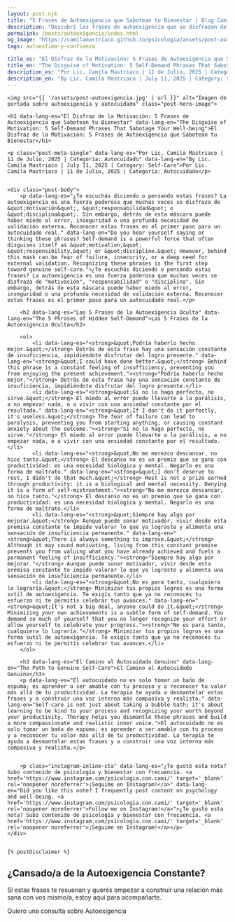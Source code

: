 ```yaml
---
layout: post.njk
title: "5 Frases de Autoexigencia que Sabotean tu Bienestar | Blog Camila Mastriaco"
description: "Descubrí las frases de autoexigencia que se disfrazan de motivación. Aprendé a reconocer el miedo al error y a priorizar el autocuidado y el descanso."
permalink: /posts/autoexigencia/index.html
og_image: "https://camilamastriaco.github.io/psicologia/assets/post-autoexigencia.jpg"
tags: autoestima-y-confianza

title_es: "El Disfraz de la Motivación: 5 Frases de Autoexigencia que Sabotean tu Bienestar"
title_en: "The Disguise of Motivation: 5 Self-Demand Phrases That Sabotage Your Well-being"
description_es: "Por Lic. Camila Mastriaco | 11 de Julio, 2025 | Categoría: Autocuidado"
description_en: "By Lic. Camila Mastriaco | July 11, 2025 | Category: Self-Care"
---
```




    
    <img src="{{ '/assets/post-autoexigencia.jpg' | url }}" alt="Imagen de portada sobre autoexigencia y autocuidado" class="post-hero-image">
    
    <h1 data-lang-es="El Disfraz de la Motivación: 5 Frases de Autoexigencia que Sabotean tu Bienestar" data-lang-en="The Disguise of Motivation: 5 Self-Demand Phrases That Sabotage Your Well-being">El Disfraz de la Motivación: 5 Frases de Autoexigencia que Sabotean tu Bienestar</h1>
<div id="share-buttons-container"></div>

    <p class="post-meta-single" data-lang-es="Por Lic. Camila Mastriaco | 11 de Julio, 2025 | Categoría: Autocuidado" data-lang-en="By Lic. Camila Mastriaco | July 11, 2025 | Category: Self-Care">Por Lic. Camila Mastriaco | 11 de Julio, 2025 | Categoría: Autocuidado</p>
    
    
    <div class="post-body">
        <p data-lang-es="¿Te escuchás diciendo o pensando estas frases? La autoexigencia es una fuerza poderosa que muchas veces se disfraza de &quot;motivación&quot;, &quot;responsabilidad&quot; o &quot;disciplina&quot;. Sin embargo, detrás de esta máscara puede haber miedo al error, inseguridad o una profunda necesidad de validación externa. Reconocer estas frases es el primer paso para un autocuidado real." data-lang-en="Do you hear yourself saying or thinking these phrases? Self-demand is a powerful force that often disguises itself as &quot;motivation,&quot; &quot;responsibility,&quot; or &quot;discipline.&quot; However, behind this mask can be fear of failure, insecurity, or a deep need for external validation. Recognizing these phrases is the first step toward genuine self-care.">¿Te escuchás diciendo o pensando estas frases? La autoexigencia es una fuerza poderosa que muchas veces se disfraza de "motivación", "responsabilidad" o "disciplina". Sin embargo, detrás de esta máscara puede haber miedo al error, inseguridad o una profunda necesidad de validación externa. Reconocer estas frases es el primer paso para un autocuidado real.</p>

        <h2 data-lang-es="Las 5 Frases de la Autoexigencia Oculta" data-lang-en="The 5 Phrases of Hidden Self-Demand">Las 5 Frases de la Autoexigencia Oculta</h2>
        
        <ol>
            <li data-lang-es="<strong>&quot;Podría haberlo hecho mejor.&quot;</strong> Detrás de esta frase hay una sensación constante de insuficiencia, impidiéndote disfrutar del logro presente." data-lang-en="<strong>&quot;I could have done better.&quot;</strong> Behind this phrase is a constant feeling of insufficiency, preventing you from enjoying the present achievement."><strong>"Podría haberlo hecho mejor."</strong> Detrás de esta frase hay una sensación constante de insuficiencia, impidiéndote disfrutar del logro presente.</li>
            <li data-lang-es="<strong>&quot;Si no lo hago perfecto, no sirve.&quot;</strong> El miedo al error puede llevarte a la parálisis, a no empezar nada, o a vivir con una ansiedad constante por el resultado." data-lang-en="<strong>&quot;If I don't do it perfectly, it's useless.&quot;</strong> The fear of failure can lead to paralysis, preventing you from starting anything, or causing constant anxiety about the outcome."><strong>"Si no lo hago perfecto, no sirve."</strong> El miedo al error puede llevarte a la parálisis, a no empezar nada, o a vivir con una ansiedad constante por el resultado.</li>
            <li data-lang-es="<strong>&quot;No me merezco descansar, no hice tanto.&quot;</strong> El descanso no es un premio que se gana con productividad: es una necesidad biológica y mental. Negarlo es una forma de maltrato." data-lang-en="<strong>&quot;I don't deserve to rest, I didn't do that much.&quot;</strong> Rest is not a prize earned through productivity: it is a biological and mental necessity. Denying it is a form of self-mistreatment."><strong>"No me merezco descansar, no hice tanto."</strong> El descanso no es un premio que se gana con productividad: es una necesidad biológica y mental. Negarlo es una forma de maltrato.</li>
            <li data-lang-es="<strong>&quot;Siempre hay algo por mejorar.&quot;</strong> Aunque puede sonar motivador, vivir desde esta premisa constante te impide valorar lo que ya lograste y alimenta una sensación de insuficiencia permanente." data-lang-en="<strong>&quot;There is always something to improve.&quot;</strong> Although it may sound motivating, living from this constant premise prevents you from valuing what you have already achieved and fuels a permanent feeling of insufficiency."><strong>"Siempre hay algo por mejorar."</strong> Aunque puede sonar motivador, vivir desde esta premisa constante te impide valorar lo que ya lograste y alimenta una sensación de insuficiencia permanente.</li>
            <li data-lang-es="<strong>&quot;No es para tanto, cualquiera lo lograría.&quot;</strong> Minimizar tus propios logros es una forma sutil de autoexigencia. Te exigís tanto que ya no reconocés tu esfuerzo ni te permitís celebrar tus avances." data-lang-en="<strong>&quot;It's not a big deal, anyone could do it.&quot;</strong> Minimizing your own achievements is a subtle form of self-demand. You demand so much of yourself that you no longer recognize your effort or allow yourself to celebrate your progress."><strong>"No es para tanto, cualquiera lo lograría."</strong> Minimizar tus propios logros es una forma sutil de autoexigencia. Te exigís tanto que ya no reconocés tu esfuerzo ni te permitís celebrar tus avances.</li>
        </ol>

        <h3 data-lang-es="El Camino al Autocuidado Genuino" data-lang-en="The Path to Genuine Self-Care">El Camino al Autocuidado Genuino</h3>
        <p data-lang-es="El autocuidado no es solo tomar un baño de espuma; es aprender a ser amable con tu proceso y a reconocer tu valor más allá de tu productividad. La terapia te ayuda a desmantelar estas frases y a construir una voz interna más compasiva y realista." data-lang-en="Self-care is not just about taking a bubble bath; it's about learning to be kind to your process and recognizing your worth beyond your productivity. Therapy helps you dismantle these phrases and build a more compassionate and realistic inner voice.">El autocuidado no es solo tomar un baño de espuma; es aprender a ser amable con tu proceso y a reconocer tu valor más allá de tu productividad. La terapia te ayuda a desmantelar estas frases y a construir una voz interna más compasiva y realista.</p>
        
        
        <p class="instagram-inline-cta" data-lang-es="¿Te gustó esta nota? Subo contenido de psicología y bienestar con frecuencia. <a href='https://www.instagram.com/psicologia.con.cami/' target='_blank' rel='noopener noreferrer'>¡Seguime en Instagram!</a>" data-lang-en="Did you like this note? I frequently post content on psychology and well-being. <a href='https://www.instagram.com/psicologia.con.cami/' target='_blank' rel='noopener noreferrer'>Follow me on Instagram!</a>">¿Te gustó esta nota? Subo contenido de psicología y bienestar con frecuencia. <a href='https://www.instagram.com/psicologia.con.cami/' target='_blank' rel='noopener noreferrer'>¡Seguime en Instagram!</a></p>
    </div>
    
    
    {% postDisclaimer %}

<section id="cta-post" class="no-padding-bottom" class="animate-on-scroll">
        <h2 data-lang-es="¿Cansado/a de la Autoexigencia Constante?" data-lang-en="Tired of Constant Self-Demand?">¿Cansado/a de la Autoexigencia Constante?</h2>
        <p data-lang-es="Si estas frases te resuenan y querés empezar a construir una relación más sana con vos mismo/a, estoy aquí para acompañarte." data-lang-en="If these phrases resonate with you and you want to start building a healthier relationship with yourself, I'm here to support you.">Si estas frases te resuenan y querés empezar a construir una relación más sana con vos mismo/a, estoy aquí para acompañarte.</p>
        <a 
            class="btn whatsapp-trigger" 
            data-location="post_autoexigencia_cta" 
            target="_blank" 
            rel="noopener noreferrer" 
            data-lang-es="Quiero una consulta sobre Autoexigencia" 
            data-lang-en="I want a consultation about Self-Demand" 
            data-whatsapp-es="Hola Camila, leí tu nota sobre Autoexigencia y quisiera consultarte sobre las sesiones." 
            data-whatsapp-en="Hi Camila, I read your note about Self-Demand and would like to ask about the sessions." 
        >Quiero una consulta sobre Autoexigencia</a>
    </section>

